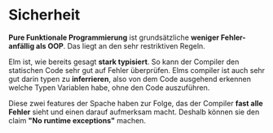 # Sicherheit

<notes>

**Pure Funktionale Programmierung** ist grundsätzliche **weniger Fehler-anfällig als OOP**. Das liegt an den sehr restriktiven Regeln.

Elm ist, wie bereits gesagt **stark typisiert**. So kann der Compiler den statischen Code sehr gut auf Fehler überprüfen. Elms compiler ist auch sehr gut darin typen zu **inferrieren**, also von dem Code ausgehend erkennen welche Typen Variablen habe, ohne den Code auszuführen.

Diese zwei features der Spache haben zur Folge, das der Compiler **fast alle Fehler** sieht und einen darauf aufmerksam macht. Deshalb können sie den claim **"No runtime exceptions"** machen.

</notes>


